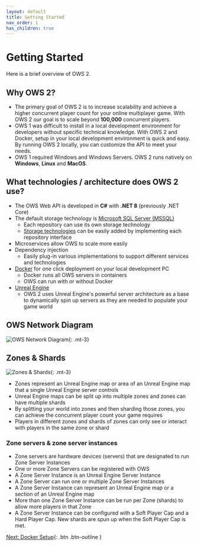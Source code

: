 ```yaml
---
layout: default
title: Getting Started
nav_order: 1
has_children: true
---
```


# Getting Started
Here is a brief overview of OWS 2.

## Why OWS 2?
* The primary goal of OWS 2 is to increase scalability and achieve a higher concurrent player count for your online multiplayer game. With OWS 2 our goal is to scale beyond **100,000** concurrent players.
* OWS 1 was difficult to install in a local development environment for developers without specific technical knowledge. With OWS 2 and Docker, setup in your local development environment is quick and easy. By running OWS 2 locally, you can customize the API to meet your needs. 
* OWS 1 required Windows and Windows Servers. OWS 2 runs natively on **Windows**, **Linux** and **MacOS**.

## What technologies / architecture does OWS 2 use?
* The OWS Web API is developed in **C#** with **.NET 8** (previously .NET Core)
* The default storage technology is [Microsoft SQL Server (MSSQL)](mssql.md)
  * Each repository can use its own storage technology
  * [Storage technologies](setup-database.md) can be easily added by implementing each repository interface
* Microservices allow OWS to scale more easily
* Dependency injection
  * Easily plug-in various implementations to support different services and technologies
* [Docker](docker-setup.md) for one click deployment on your local development PC
  * Docker runs all OWS servers in containers
  * OWS can run with or without Docker
* [Unreal Engine](https://www.unrealengine.com/)
  * OWS 2 uses Unreal Engine's powerful server architecture as a base to dynamically spin up servers as they are needed to populate your game world

## OWS Network Diagram
![OWS Network Diagram](images/network-diagram.png){: .mt-3}

## Zones & Shards
![Zones & Shards](images/zones.png){: .mt-3}
* Zones represent an Unreal Engine map or area of an Unreal Engine map that a single Unreal Engine server controls
* Unreal Engine maps can be split up into multiple zones and zones can have multiple shards
* By splitting your world into zones and then sharding those zones, you can achieve the concurrent player count your game requires
* Players in different zones and shards of zones can only see or interact with players in the same zone or shard

### Zone servers & zone server instances
* Zone servers are hardware devices (servers) that are designated to run Zone Server Instances
* One or more Zone Servers can be registered with OWS
* A Zone Server Instance is an Unreal Engine Server Instance
* A Zone Server can run one or multiple Zone Server Instances
* A Zone Server Instance can represent an Unreal Engine map or a section of an Unreal Engine map
* More than one Zone Server Instance can be run per Zone (shards) to allow more players in that Zone
* A Zone Server Instance can be configured with a Soft Player Cap and a Hard Player Cap. New shards are spun up when the Soft Player Cap is met.

[Next: Docker Setup](docker-setup.md){: .btn .btn-outline }
